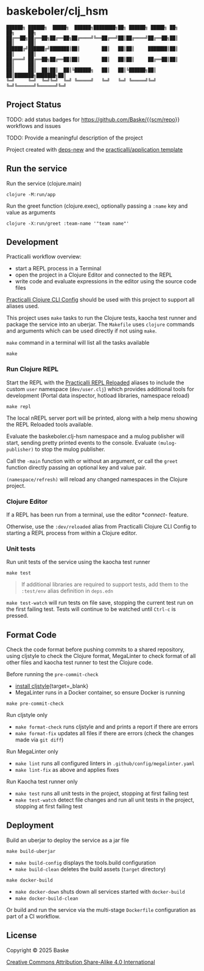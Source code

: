 # baskeboler/clj_hsm

```none
██████╗ ██████╗  █████╗  ██████╗████████╗██╗ ██████╗ █████╗ ██╗     ██╗     ██╗
██╔══██╗██╔══██╗██╔══██╗██╔════╝╚══██╔══╝██║██╔════╝██╔══██╗██║     ██║     ██║
██████╔╝██████╔╝███████║██║        ██║   ██║██║     ███████║██║     ██║     ██║
██╔═══╝ ██╔══██╗██╔══██║██║        ██║   ██║██║     ██╔══██║██║     ██║     ██║
██║     ██║  ██║██║  ██║╚██████╗   ██║   ██║╚██████╗██║  ██║███████╗███████╗██║
╚═╝     ╚═╝  ╚═╝╚═╝  ╚═╝ ╚═════╝   ╚═╝   ╚═╝ ╚═════╝╚═╝  ╚═╝╚══════╝╚══════╝╚═╝
```

## Project Status

TODO: add status badges for <https://github.com/Baske/{{scm/repo>}} workflows and issues

TODO: Provide a meaningful description of the project

Project created with [deps-new](https://github.com/seancorfield/deps-new) and the [practicalli/application template](https://github.com/practicalli/project-templates)

## Run the service

Run the service (clojure.main)

```shell
clojure -M:run/app
```

Run the greet function (clojure.exec), optionally passing a `:name` key and value as arguments

```shell
clojure -X:run/greet :team-name '"team name"'
```

## Development

Practicalli workflow overview:

- start a REPL process in a Terminal
- open the project in a Clojure Editor and connected to the REPL
- write code and evaluate expressions in the editor using the source code files

[Practicalli Clojure CLI Config](https://practical.li/clojure/clojure-cli/practicalli-config/) should be used with this project to support all aliases used.

This project uses `make` tasks to run the Clojure tests, kaocha test runner and package the service into an uberjar.  The `Makefile` uses `clojure` commands and arguments which can be used directly if not using `make`.

`make` command in a terminal will list all the tasks available

```shell
make
```


### Run Clojure REPL

Start the REPL with the [Practicalli REPL Reloaded](https://practical.li/clojure/clojure-cli/repl-reloaded/) aliases to include the custom `user` namespace (`dev/user.clj`) which provides additional tools for development (Portal data inspector, hotload libraries, namespace reload)

```shell
make repl
```

The local nREPL server port will be printed, along with a help menu showing the REPL Reloaded tools available.

Evaluate the baskeboler.clj-hsm namespace and a mulog publisher will start, sending pretty printed events to the console. Evaluate `(mulog-publisher)` to stop the mulog publisher.

Call the `-main` function with or without an argument, or call the `greet` function directly passing an optional key and value pair.

`(namespace/refresh)` will reload any changed namespaces in the Clojure project.


### Clojure Editor

If a REPL has been run from a terminal, use the editor **connect*- feature.

Otherwise, use the `:dev/reloaded` alias from Practicalli Clojure CLI Config to starting a REPL process from within a Clojure editor.


### Unit tests

Run unit tests of the service using the kaocha test runner

```shell
make test
```

> If additional libraries are required to support tests, add them to the `:test/env` alias definition in `deps.edn`

`make test-watch` will run tests on file save, stopping the current test run on the first failing test.  Tests will continue to be watched until `Ctrl-c` is pressed.

## Format Code

Check the code format before pushing commits to a shared repository, using cljstyle to check the Clojure format, MegaLinter to check format of all other files and kaocha test runner to test the Clojure code.

Before running the `pre-commit-check`

- [install cljstyle](https://github.com/greglook/cljstyle/releases){target=_blank}
- MegaLinter runs in a Docker container, so ensure Docker is running

```shell
make pre-commit-check
```

Run cljstyle only

- `make format-check` runs cljstyle and and prints a report if there are errors
- `make format-fix` updates all files if there are errors (check the changes made via `git diff`)

Run MegaLinter only

- `make lint` runs all configured linters in `.github/config/megalinter.yaml`
- `make lint-fix` as above and applies fixes

Run Kaocha test runner only

- `make test` runs all unit tests in the project, stopping at first failing test
- `make test-watch` detect file changes and run all unit tests in the project, stopping at first failing test


## Deployment

Build an uberjar to deploy the service as a jar file

```shell
make build-uberjar
```

- `make build-config` displays the tools.build configuration
- `make build-clean` deletes the build assets (`target` directory)

```shell
make docker-build
```

- `make docker-down` shuts down all services started with `docker-build`
- `make docker-build-clean`

Or build and run the service via the multi-stage `Dockerfile` configuration as part of a CI workflow.


## License

Copyright © 2025 Baske

[Creative Commons Attribution Share-Alike 4.0 International](http://creativecommons.org/licenses/by-sa/4.0/")
